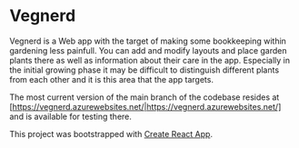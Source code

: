 # Vegnerd

Vegnerd is a Web app with the target of making some bookkeeping within gardening less painfull. You can add and modify layouts and place garden plants there as well as information about their care in the app. Especially in the initial growing phase it may be difficult to distinguish different plants from each other and it is this area that the app targets. 

The most current version of the main branch of the codebase resides at [https://vegnerd.azurewebsites.net/|https://vegnerd.azurewebsites.net/] and is available for testing there. 

This project was bootstrapped with [Create React App](https://github.com/facebook/create-react-app).
